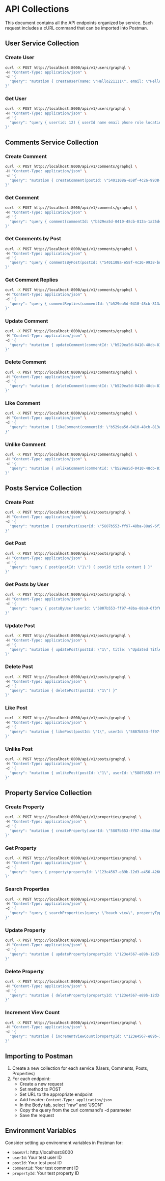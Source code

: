 # API Collections

This document contains all the API endpoints organized by service. Each request includes a cURL command that can be imported into Postman.

## User Service Collection

### Create User
```bash
curl -X POST http://localhost:8000/api/v1/users/graphql \
-H "Content-Type: application/json" \
-d '{
  "query": "mutation { createUser(name: \"Hello221111\", email: \"Hello2211111\", phone: 10, password: \"Hello111\", role: \"Hello\", location: \"12333,34454\") { userId name email phone role location } }"
}'
```

### Get User
```bash
curl -X POST http://localhost:8000/api/v1/users/graphql \
-H "Content-Type: application/json" \
-d '{
  "query": "query { user(id: 12) { userId name email phone role location } }"
}'
```

## Comments Service Collection

### Create Comment
```bash
curl -X POST http://localhost:8000/api/v1/comments/graphql \
-H "Content-Type: application/json" \
-d '{
  "query": "mutation { createComment(postId: \"5401108a-e58f-4c26-9938-bde0984fb18e\", userId: \"bc90e095-837e-40f7-9226-a1fa587626eb\", content: \"Hello\") { commentId postId userId content createdAt updatedAt likeCount } }"
}'
```

### Get Comment
```bash
curl -X POST http://localhost:8000/api/v1/comments/graphql \
-H "Content-Type: application/json" \
-d '{
  "query": "query { comment(commentId: \"b529ea5d-0410-48cb-813a-1a25d43b6a2c\") { commentId postId userId content parentCommentId createdAt updatedAt likeCount } }"
}'
```

### Get Comments by Post
```bash
curl -X POST http://localhost:8000/api/v1/comments/graphql \
-H "Content-Type: application/json" \
-d '{
  "query": "query { commentsByPost(postId: \"5401108a-e58f-4c26-9938-bde0984fb18e\") { commentId postId userId content parentCommentId createdAt updatedAt likeCount } }"
}'
```

### Get Comment Replies
```bash
curl -X POST http://localhost:8000/api/v1/comments/graphql \
-H "Content-Type: application/json" \
-d '{
  "query": "query { commentReplies(commentId: \"b529ea5d-0410-48cb-813a-1a25d43b6a2c\") { commentId postId userId content parentCommentId createdAt updatedAt likeCount } }"
}'
```

### Update Comment
```bash
curl -X POST http://localhost:8000/api/v1/comments/graphql \
-H "Content-Type: application/json" \
-d '{
  "query": "mutation { updateComment(commentId: \"b529ea5d-0410-48cb-813a-1a25d43b6a2c\", content: \"Updated content\") { commentId content updatedAt } }"
}'
```

### Delete Comment
```bash
curl -X POST http://localhost:8000/api/v1/comments/graphql \
-H "Content-Type: application/json" \
-d '{
  "query": "mutation { deleteComment(commentId: \"b529ea5d-0410-48cb-813a-1a25d43b6a2c\") }"
}'
```

### Like Comment
```bash
curl -X POST http://localhost:8000/api/v1/comments/graphql \
-H "Content-Type: application/json" \
-d '{
  "query": "mutation { likeComment(commentId: \"b529ea5d-0410-48cb-813a-1a25d43b6a2c\", userId: \"bc90e095-837e-40f7-9226-a1fa587626eb\") { commentId likeCount } }"
}'
```

### Unlike Comment
```bash
curl -X POST http://localhost:8000/api/v1/comments/graphql \
-H "Content-Type: application/json" \
-d '{
  "query": "mutation { unlikeComment(commentId: \"b529ea5d-0410-48cb-813a-1a25d43b6a2c\", userId: \"bc90e095-837e-40f7-9226-a1fa587626eb\") { commentId likeCount } }"
}'
```

## Posts Service Collection

### Create Post
```bash
curl -X POST http://localhost:8000/api/v1/posts/graphql \
-H "Content-Type: application/json" \
-d '{
  "query": "mutation { createPost(userId: \"5807b553-ff97-48ba-88a9-6f3f69395667\", title: \"My First Post\", content: \"This is the content\") { postId title content } }"
}'
```

### Get Post
```bash
curl -X POST http://localhost:8000/api/v1/posts/graphql \
-H "Content-Type: application/json" \
-d '{
  "query": "query { post(postId: \"1\") { postId title content } }"
}'
```

### Get Posts by User
```bash
curl -X POST http://localhost:8000/api/v1/posts/graphql \
-H "Content-Type: application/json" \
-d '{
  "query": "query { postsByUser(userId: \"5807b553-ff97-48ba-88a9-6f3f69395667\") { postId title content createdAt updatedAt likeCount commentCount } }"
}'
```

### Update Post
```bash
curl -X POST http://localhost:8000/api/v1/posts/graphql \
-H "Content-Type: application/json" \
-d '{
  "query": "mutation { updatePost(postId: \"1\", title: \"Updated Title\", content: \"Updated content\") { postId title content updatedAt } }"
}'
```

### Delete Post
```bash
curl -X POST http://localhost:8000/api/v1/posts/graphql \
-H "Content-Type: application/json" \
-d '{
  "query": "mutation { deletePost(postId: \"1\") }"
}'
```

### Like Post
```bash
curl -X POST http://localhost:8000/api/v1/posts/graphql \
-H "Content-Type: application/json" \
-d '{
  "query": "mutation { likePost(postId: \"1\", userId: \"5807b553-ff97-48ba-88a9-6f3f69395667\") { postId likeCount } }"
}'
```

### Unlike Post
```bash
curl -X POST http://localhost:8000/api/v1/posts/graphql \
-H "Content-Type: application/json" \
-d '{
  "query": "mutation { unlikePost(postId: \"1\", userId: \"5807b553-ff97-48ba-88a9-6f3f69395667\") { postId likeCount } }"
}'
```

## Property Service Collection

### Create Property
```bash
curl -X POST http://localhost:8000/api/v1/properties/graphql \
-H "Content-Type: application/json" \
-d '{
  "query": "mutation { createProperty(userId: \"5807b553-ff97-48ba-88a9-6f3f69395667\", title: \"Modern Villa with Pool\", description: \"Beautiful modern villa with swimming pool\", price: 750000.0, location: \"Miami Beach\", propertyType: VILLA, status: ACTIVE, bedrooms: 4, bathrooms: 3, area: 3000.0, yearBuilt: 2022, images: [\"image1.jpg\", \"image2.jpg\"], amenities: [\"Pool\", \"Garden\", \"Garage\"], latitude: 25.7617, longitude: -80.1918, address: \"123 Palm Avenue\", city: \"Miami\", state: \"Florida\", country: \"USA\", zipCode: \"33139\") { propertyId title price location propertyType status bedrooms bathrooms area } }"
}'
```

### Get Property
```bash
curl -X POST http://localhost:8000/api/v1/properties/graphql \
-H "Content-Type: application/json" \
-d '{
  "query": "query { property(propertyId: \"123e4567-e89b-12d3-a456-426614174000\") { propertyId userId title description price location propertyType status bedrooms bathrooms area yearBuilt images amenities createdAt updatedAt viewCount latitude longitude address city state country zipCode } }"
}'
```

### Search Properties
```bash
curl -X POST http://localhost:8000/api/v1/properties/graphql \
-H "Content-Type: application/json" \
-d '{
  "query": "query { searchProperties(query: \"beach view\", propertyType: VILLA, minPrice: 500000, maxPrice: 1000000, location: \"Miami\", minBedrooms: 3, minBathrooms: 2, minArea: 2000, maxArea: 5000) { propertyId title price location propertyType bedrooms bathrooms area } }"
}'
```

### Update Property
```bash
curl -X POST http://localhost:8000/api/v1/properties/graphql \
-H "Content-Type: application/json" \
-d '{
  "query": "mutation { updateProperty(propertyId: \"123e4567-e89b-12d3-a456-426614174000\", title: \"Updated Villa Title\", description: \"Updated description\", price: 800000.0, status: ACTIVE) { propertyId title description price status updatedAt } }"
}'
```

### Delete Property
```bash
curl -X POST http://localhost:8000/api/v1/properties/graphql \
-H "Content-Type: application/json" \
-d '{
  "query": "mutation { deleteProperty(propertyId: \"123e4567-e89b-12d3-a456-426614174000\") }"
}'
```

### Increment View Count
```bash
curl -X POST http://localhost:8000/api/v1/properties/graphql \
-H "Content-Type: application/json" \
-d '{
  "query": "mutation { incrementViewCount(propertyId: \"123e4567-e89b-12d3-a456-426614174000\") { propertyId viewCount } }"
}'
```

## Importing to Postman

1. Create a new collection for each service (Users, Comments, Posts, Properties)
2. For each endpoint:
   - Create a new request
   - Set method to POST
   - Set URL to the appropriate endpoint
   - Add header: `Content-Type: application/json`
   - In the Body tab, select "raw" and "JSON"
   - Copy the query from the curl command's -d parameter
   - Save the request

## Environment Variables

Consider setting up environment variables in Postman for:
- `baseUrl`: http://localhost:8000
- `userId`: Your test user ID
- `postId`: Your test post ID
- `commentId`: Your test comment ID
- `propertyId`: Your test property ID 